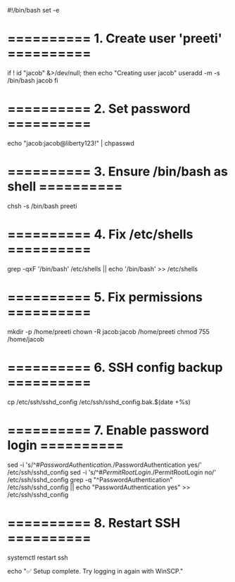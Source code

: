 #!/bin/bash
set -e

# ========== 1. Create user 'preeti' ==========
if ! id "jacob" &>/dev/null; then
    echo "Creating user jacob"
    useradd -m -s /bin/bash jacob
fi

# ========== 2. Set password ==========
echo "jacob:jacob@liberty123!" | chpasswd

# ========== 3. Ensure /bin/bash as shell ==========
chsh -s /bin/bash preeti

# ========== 4. Fix /etc/shells ==========
grep -qxF '/bin/bash' /etc/shells || echo '/bin/bash' >> /etc/shells

# ========== 5. Fix permissions ==========
mkdir -p /home/preeti
chown -R jacob:jacob /home/preeti
chmod 755 /home/jacob

# ========== 6. SSH config backup ==========
cp /etc/ssh/sshd_config /etc/ssh/sshd_config.bak.$(date +%s)

# ========== 7. Enable password login ==========
sed -i 's/^#*PasswordAuthentication.*/PasswordAuthentication yes/' /etc/ssh/sshd_config
sed -i 's/^#*PermitRootLogin.*/PermitRootLogin no/' /etc/ssh/sshd_config
grep -q "^PasswordAuthentication" /etc/ssh/sshd_config || echo "PasswordAuthentication yes" >> /etc/ssh/sshd_config

# ========== 8. Restart SSH ==========
systemctl restart ssh

echo "✅ Setup complete. Try logging in again with WinSCP."
